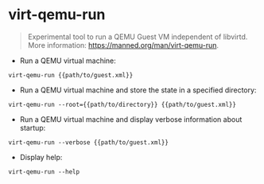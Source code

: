 # virt-qemu-run

> Experimental tool to run a QEMU Guest VM independent of libvirtd.
> More information: <https://manned.org/man/virt-qemu-run>.

- Run a QEMU virtual machine:

`virt-qemu-run {{path/to/guest.xml}}`

- Run a QEMU virtual machine and store the state in a specified directory:

`virt-qemu-run --root={{path/to/directory}} {{path/to/guest.xml}}`

- Run a QEMU virtual machine and display verbose information about startup:

`virt-qemu-run --verbose {{path/to/guest.xml}}`

- Display help:

`virt-qemu-run --help`
